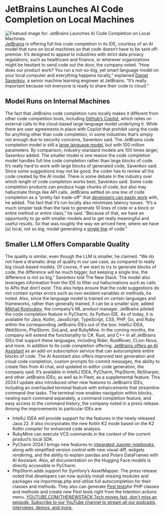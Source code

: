 # JetBrains Launches AI Code Completion on Local Machines
![Featued image for: JetBrains Launches AI Code Completion on Local Machines](https://cdn.thenewstack.io/media/2024/04/1bc544ba-despaired-2261021_1920-1024x683.jpg)
[JetBrains](https://www.jetbrains.com/) is offering full line code completion in its IDE, courtesy of an AI model that runs on local machines so that code doesn’t have to be sent off-premise.
It’s designed to appeal to industries with strict data privacy regulations, such as healthcare and finance, or wherever organizations might be hesitant to send code out the door, the company noted.
“How does our product work? You run a not-so-big, yet smart language model on your local computer and everything happens locally,” explained
[Daniel Savenkov](https://www.linkedin.com/in/daniel-savenkov-098b41149/?originalSubdomain=rs), a senior machine learning engineer at JetBrains. “It’s really important because not everyone is ready to share their code to cloud.”
## Model Runs on Internal Machines
The fact that JetBrains code completion runs locally makes it different from other code competition tools, including
[GitHub’s Copilot](https://thenewstack.io/hey-github-tries-a-voice-interface-for-copilot/), which relies on external calls to the cloud-based large language model underlying it. While there are user agreements in place with Copilot that prohibit using the code for anything other than code completion, in some industries that’s simply not enough due to security concerns, Savenkov said.
The JetBrains code completion model is still a
[large language model](https://thenewstack.io/why-large-language-models-wont-replace-human-coders/), but with 100 million parameters. By comparison, industry-standard models are 100 times larger, Savenkov added. The smaller model is one reason the code completion model handles full line code completion rather than large blocks of code. It’s really hard to work with large blocks of generated code, Savenkov said. Since some suggestions may not be good, the coder has to review all the code created by the AI model.
There is some debate in the industry over which length of code completion works best, Savenkov said. Some code completion products can produce huge chunks of code, but also may hallucinate things like API calls. JetBrains settled on one line of code completion as a “pretty fair trade-off” that
[developers can easily work](https://thenewstack.io/using-ai-to-help-developers-work-with-regular-expressions/) with, he added.
The fact that it’s run locally also minimizes latency issues.
“It’s a much simpler task than the task to generate 10 lines of code or a block or entire method or entire class,” he said. “Because of that, we have an opportunity to go with smaller models and to get really meaningful and useful results. So that was roughly the way we arrived here, where we have [a] local, not so big, model generating a
[single line](https://thenewstack.io/preflight-defends-against-supply-chain-attacks-with-single-line-of-code/) of code.”
## Smaller LLM Offers Comparable Quality
The quality is similar, even though the LLM is smaller, he claimed.
“We do not have a dramatic drop of quality in our use case, as compared to really big cloud-based models. Of course, if we start to try to generate blocks of code, the difference will be much bigger, but keeping a single line, the difference is not so big,” Savenkov told The New Stack.
The model also leverages information from the IDE to filter out hallucinations such as calls to APIs that don’t exist. This also helps ensure that the code suggestions do not contain syntax errors such as non-existent variables or methods, he noted.
Also, since the language model is trained on certain languages and frameworks, rather than generally trained, it can be a smaller size, added
[Mikhail Kostyukov](https://www.linkedin.com/in/mikhailkin/?originalSubdomain=nl), the company’s ML product manager.
JetBrains piloted the code completion feature in PyCharm, its Python IDE. As of today, it is available for Java, Kotlin, JavaScript, TypeScript, CSS, PHP, Go, and Ruby within the corresponding JetBrains IDEs out of the box: IntelliJ IDEA, WebStorm, PhpStorm, GoLand, and RubyMine.
In the coming months, the company will extend the functionality to C#, Rust, and C++ in all JetBrains IDEs that support these languages, including Rider, RustRover, CLion Nova, and more.
In addition to its code completion offering,
[JetBrains offers an AI Assistant](https://thenewstack.io/jetbrains-launches-new-ai-assistant-powered-by-multiple-llms/) as an add-on subscription service that can autocomplete entire blocks of code. The AI Assistant also offers improved test generation and cloud code completion, custom prompts for commit messages, the ability to create files from AI chat, and updated in-editor code generation, the company said.
It’s available in IntelliJ IDEA, PyCharm, PhpStorm, ReSharper, and other JetBrains IDEs; as well as in Fleet, as a supplemental feature.
This 2024.1 update also introduced other new features to JetBrain’s IDEs, including an overhauled terminal feature with enhancements that streamline command-line tasks. The terminal now enables navigation within blocks, nesting each command separately, a command completion feature, and easy access to the command history, the company noted in a press release. Among the improvements to particular IDEs are:
- IntelliJ IDEA will provide support for the features in the newly released Java 22. It also incorporates the new Kotlin K2 mode based on the K2 Kotlin compiler for enhanced code analysis.
- RubyMine can execute VCS commands in the context of the current product’s local SDK.
- PyCharm 2024.1 brings new features to
[integrated Jupyter notebooks](https://thenewstack.io/integrate-jupyter-notebooks-with-github/), along with simplified version control with new visual diff, widgets rendering, and the ability to explain pandas and Polars DataFrames with AI Assistant. Also, all documentation on the Hugging Face models is directly accessible in PyCharm.
- PhpStorm adds support for Symfony’s AssetMapper. The press release noted that developers can now quickly install missing modules and packages via importmap.php and utilize full autocompletion for their classes and methods. They also can generate
[Pest tests](https://pestphp.com/)for PHP classes and methods and create new Pest tests right from the Intention actions menu. [
YOUTUBE.COM/THENEWSTACK
Tech moves fast, don't miss an episode. Subscribe to our YouTube
channel to stream all our podcasts, interviews, demos, and more.
](https://youtube.com/thenewstack?sub_confirmation=1)